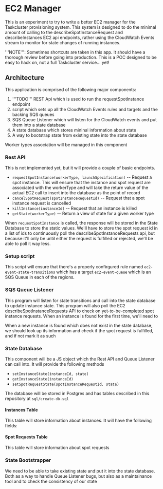 # EC2 Manager
This is an experiment to try to write a better EC2 manager for the Taskcluster provisioning system.  This system is designed to do the minimal amount of calling
to the describeSpotInstanceRequest and describeInstances EC2 api endpoints, rather using the CloudWatch Events stream to monitor for state changes of running
instances.

'''NOTE''': Sometimes shortcuts are taken in this app.  It should have a thorough review before going into production.  This is a POC designed to be easy to hack on, not a full Taskcluster service... yet!

## Architecture
This application is comprised of the following major components:

1. '''TODO''' REST Api which is used to run the requestSpotInstance endpoint
1. script which sets up all the CloudWatch Events rules and targets and the backing SQS queues
1. SQS Queue Listener which will listen for the CloudWatch events and put them into a state database
1. A state database which stores mininal information about state
1. A way to bootstrap state from existing state into the state database

Worker types association will be managed in this component

### Rest API
This is not implemented yet, but it will provide a couple of basic endpoints.

  * `requestSpotInstance(workerType, launchSpecification)` -- Request a spot instance.   This will ensure that the instance and spot request are associated with the workerType and will take
     the return value of the actual EC2 call to insert into the database as the point of record
  * `cancelSpotRequest(spotInstanceRequestId)` -- Request that a spot instance request is cancelled
  * `killInstance(instanceId)` -- Request that an instance is killed
  * `getState(workerType)` -- Return a view of state for a given worker type

When `requestSpotInstance` is called, the response will be stored in the State Database to store the static values.  We'll have to store the spot request id in a list of ids to continuously poll the describeSpotInstanceRequests api, but because it'll only be until either the request is fulfilled or rejected, we'll be able to poll it way less.

### Setup script
This script will ensure that there's a properly confirgured rule named `ec2-event-state-transitions` which has a target `ec2-event-queue` which is an SQS Queue in each of the regions.

### SQS Queue Listener
This program will listen for state transitions and call into the state database to update instance state.  This program will also poll the EC2 describeSpotInstanceRequests API to check on yet-to-be-completed spot instance requests.  When an instance is found for the first time, we'll need to 

When a new instance is found which does not exist in the state database, we should look up its information and check if the spot request is fulfilled, and if not mark it as such

### State Database
This component will be a JS object which the Rest API and Queue Listener can call into.  It will provide the following methods

  * `setInstanceState(instanceId, state)`
  * `getInstanceState(instanceId)`
  * `setSpotRequestState(spotInstanceRequestId, state)`

The database will be stored in Postgres and has tables described in this repository at `sql/create-db.sql`

#### Instances Table
This table will store information about instances.  It will have the following fields:

#### Spot Requests Table
This table will store information about spot requests

### State Bootstrapper
We need to be able to take existing state and put it into the state database.  Both as a way to handle Queue Listener bugs, but also as a maintainance tool and to check the consistency of our state
